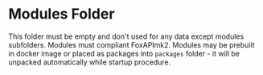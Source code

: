 # Modules Folder
This folder must be empty and don't used for any data except modules subfolders.
Modules must compliant FoxAPImk2.
Modules may be prebuilt in docker image or placed as packages into `packages` folder - it will be unpacked automatically while startup procedure.